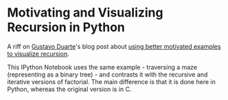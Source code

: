 # Motivating and Visualizing Recursion in Python

A riff on [Gustavo Duarte](https://github.com/gduarte)'s blog post about [using better motivated examples to visualize recursion](http://duartes.org/gustavo/blog/post/recursion/).

This IPython Notebook uses the same example - traversing a maze (representing as a binary tree) - and contrasts it with the recursive and iterative versions of factorial. The main difference is that it is done here in Python, whereas the original version is in C.